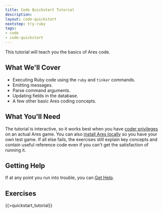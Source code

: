 ```yaml
---
title: Code Quickstart Tutorial
description:
layout: code-quickstart
nextstep: try-ruby
tags: 
- code
- code-quickstart
---
```


This tutorial will teach you the basics of Ares code.

## What We'll Cover

* Executing Ruby code using the `ruby` and `tinker` commands.
* Emitting messages.
* Parse command arguments.
* Updating fields in the database.
* A few other basic Ares coding concepts.

## What You'll Need

The tutorial is interactive, so it works best when you have [coder privileges](/tutorials/manage/roles) on an actual Ares game.  You can also [install Ares locally](/tutorials/code/local-setup) so you have your own test game.  If all else fails, the exercises still explain key concepts and contain useful reference code even if you can't get the satisfaction of running it.

## Getting Help

If at any point you run into trouble, you can [Get Help](/feedback).

## Exercises

{{>quickstart_tutorial}}
